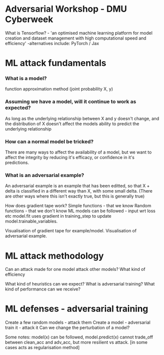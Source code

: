 # Adversarial Workshop - DMU Cyberweek
What is Tensorflow? - 'an optimised machine 
learning platform for model creation and dataset management
with high computational speed and efficiency' 
-alternatives include: PyTorch / Jax

# ML attack fundamentals
### What is a model? 
function approximation method (joint probability X, y)

### Assuming we have a model, will it continue to work as expected?
As long as the underlying relationship between X and y doesn't change, and the distribution of X doesn't affect the models ability to predict the underlying relationship

### How can a normal model be tricked?
There are many ways to affect the availability of a model, but we want to affect the integrity by reducing it's efficacy, or confidence in it's predictions.

### What is an adversarial example?
An adversarial example is an example that has been editted, so that X + delta is classified in a different way than X, with some small delta. (There are other ways where this isn't exactly true, but this is generally true)

How does gradient tape work?
Simple functions - that we know
Random functions - that we don't know
ML models can be followed - input wrt loss etc
model.fit uses gradient in training_step to update model.trainable_variables.

Visualisation of gradient tape for example/model.
Visualisation of adversarial example.

# ML attack methodology
Can an attack made for one model
attack other models? What kind of efficiency

What kind of heuristics can we expect?
What is adversarial training?
What kind of performance can we receive?

# ML defenses - adversarial training
Create a few random models - attack them
Create a model - adversarial train it - attack it
Can we change the perturbation of a model?

Some notes: model(x) can be followed, model.predict(x) cannot
            trade_off between clean_acc and adv_acc, but more resilient vs attack.
            [in some cases acts as regularisation method]


